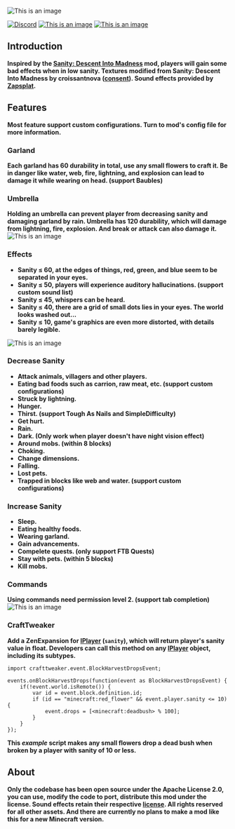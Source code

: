 ![This is an image](https://s21.ax1x.com/2025/01/15/pEiWBsx.png)

[![Discord](https://img.shields.io/discord/1321045735055163402?logo=discord&color=949af1)](https://discord.gg/JdrzWQvT3v)
[![This is an image](https://cf.way2muchnoise.eu/versions/1134090.svg)](https://www.curseforge.com/minecraft/mc-mods/sanity-prequel/files)
[![This is an image](https://cf.way2muchnoise.eu/full_1134090_downloads.svg)](https://www.curseforge.com/minecraft/mc-mods/sanity-prequel)
## Introduction
**Inspired by the [Sanity: Descent Into Madness](https://github.com/croissantnova/SanityDescentIntoMadness) mod, players will gain some bad effects when in low sanity. Textures modified from Sanity: Descent Into Madness by croissantnova ([consent](https://s21.ax1x.com/2025/02/02/pEZa9S0.png)). Sound effects provided by [Zapsplat](https://www.zapsplat.com).**
## Features
**Most feature support custom configurations. Turn to mod's config file for more information.**
### Garland
**Each garland has 60 durability in total, use any small flowers to craft it. Be in danger like water, web, fire, lightning, and explosion can lead to damage it while wearing on head. (support Baubles)**
### Umbrella
**Holding an umbrella can prevent player from decreasing sanity and damaging garland by rain. Umbrella has 120 durability, which will damage from lightning, fire, explosion. And break or attack can also damage it.**
![This is an image](https://s21.ax1x.com/2025/02/05/pEeKjN8.png)
### Effects
- **Sanity ≤ 60, at the edges of things, red, green, and blue seem to be separated in your eyes.**
- **Sanity ≤ 50, players will experience auditory hallucinations. (support custom sound list)**
- **Sanity ≤ 45, whispers can be heard.**
- **Sanity ≤ 40, there are a grid of small dots lies in your eyes. The world looks washed out...**
- **Sanity ≤ 10, game's graphics are even more distorted, with details barely legible.**

![This is an image](https://s21.ax1x.com/2025/01/18/pEkiLJU.png)
### Decrease Sanity
- **Attack animals, villagers and other players.**  
- **Eating bad foods such as carrion, raw meat, etc. (support custom configurations)**  
- **Struck by lightning.**  
- **Hunger.**  
- **Thirst. (support Tough As Nails and SimpleDifficulty)**  
- **Get hurt.**  
- **Rain.**  
- **Dark. (Only work when player doesn't have night vision effect)**  
- **Around mobs. (within 8 blocks)**  
- **Choking.**
- **Change dimensions.**  
- **Falling.**  
- **Lost pets.**  
- **Trapped in blocks like web and water. (support custom configurations)**
### Increase Sanity    
- **Sleep.**  
- **Eating healthy foods.**  
- **Wearing garland.**  
- **Gain advancements.**  
- **Compelete quests. (only support FTB Quests)**  
- **Stay with pets. (within 5 blocks)**  
- **Kill mobs.**
### Commands
**Using commands need permission level 2. (support tab completion)**
![This is an image](https://s21.ax1x.com/2025/01/17/pEFjK81.png)
### CraftTweaker
**Add a ZenExpansion for [IPlayer](https://docs.blamejared.com/1.12/en/Vanilla/Players/IPlayer) (`sanity`), which will return player's sanity value in float. Developers can call this method on any [IPlayer](https://docs.blamejared.com/1.12/en/Vanilla/Players/IPlayer) object, including its subtypes.**
```zenscript
import crafttweaker.event.BlockHarvestDropsEvent;

events.onBlockHarvestDrops(function(event as BlockHarvestDropsEvent) {
    if(!event.world.isRemote()) {
        var id = event.block.definition.id;
        if (id == "minecraft:red_flower" && event.player.sanity <= 10) {
            event.drops = [<minecraft:deadbush> % 100];
        }
    }
});
```
**This *example* script makes any small flowers drop a dead bush when broken by a player with sanity of 10 or less.**
## About
**Only the codebase has been open source under the Apache License 2.0, you can use, modify the code to port, distribute this mod under the license. Sound effects retain their respective [license](https://www.zapsplat.com/license-type/standard-license). All rights reserved for all other assets. And there are currently no plans to make a mod like this for a new Minecraft version.**
